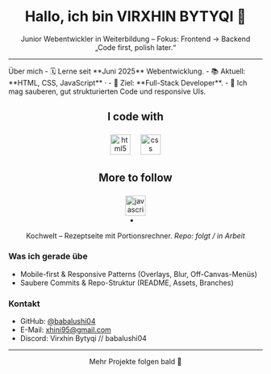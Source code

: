 <!-- Profile README für VIRXHIN BYTYQI -->

<h1 align="center">Hallo, ich bin VIRXHIN BYTYQI 👋</h1>


<p align="center">
  Junior Webentwickler in Weiterbildung – Fokus: Frontend → Backend<br/>
  „Code first, polish later.“
</p>

---

<div> Über mich
- 🗓️ Lerne seit **Juni 2025**  Webentwicklung.
- 📚 Aktuell: **HTML, CSS, JavaScript** ·
- 🎯 Ziel: **Full-Stack Developer**.
- 🧩 Ich mag sauberen, gut strukturierten Code und responsive UIs.</div>

<h2 align="center">I code with</h2>

###

<div align="center">
  <img src="https://cdn.jsdelivr.net/gh/devicons/devicon/icons/html5/html5-original.svg" height="40" alt="html5 logo"  />
  <img width="12" />
  <img src="https://cdn.jsdelivr.net/gh/devicons/devicon/icons/css3/css3-original.svg" height="40" alt="css logo"  />
</div>

###

<h2 align="center">More to follow</h2>

###

<div align="center">
  <img src="https://cdn.jsdelivr.net/gh/devicons/devicon/icons/javascript/javascript-original.svg" height="40" alt="javascript logo"  />
</div>

<div align="center" Projekte (Auswahl)

- Kochwelt – Rezeptseite mit Portionsrechner.
  _Repo: folgt / in Arbeit_

  </div>

### Was ich gerade übe
- Mobile-first & Responsive Patterns (Overlays, Blur, Off-Canvas-Menüs)
- Saubere Commits & Repo-Struktur (README, Assets, Branches)

 ### Kontakt
- GitHub: [@babalushi04](https://github.com/babalushi04)  
- E-Mail: xhini95@gmail.com 
- Discord: Virxhin Bytyqi // babalushi04

---

<p align="center">Mehr Projekte folgen bald 🚀</p>
